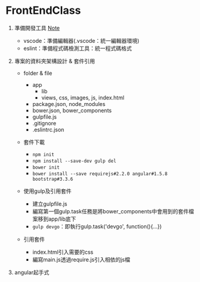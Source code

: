 # FrontEndClass

1. 準備開發工具 [Note](http://www.evernote.com/l/AAeap5z2RL5GcKsxuoJnLJG8G7e4dV18gZU/)
    - vscode：準備編輯器(.vscode：統一編輯器環境)
    - eslint：準備程式碼檢測工具：統一程式碼格式

2. 專案的資料夾架構設計 & 套件引用
    - folder & file
        - app
            - lib
            - views, css, images, js, index.html
        - package.json, node_modules
        - bower.json, bower_components
        - gulpfile.js
        - .gitignore
        - .eslintrc.json

    - 套件下載
        - `npm init`
        - `npm install --save-dev gulp del`
        - `bower init`
        - `bower install --save requirejs#2.2.0 angular#1.5.8 bootstrap#3.3.6`

    - 使用gulp及引用套件
        - 建立gulpfile.js
        - 編寫第一個gulp.task任務是將bower_components中會用到的套件檔案移到app/lib底下
        - `gulp devgo`：即執行gulp.task('devgo', function(){...})

    - 引用套件
        - index.html引入需要的css
        - 編寫main.js透過require.js引入相依的js檔

3. angular起手式